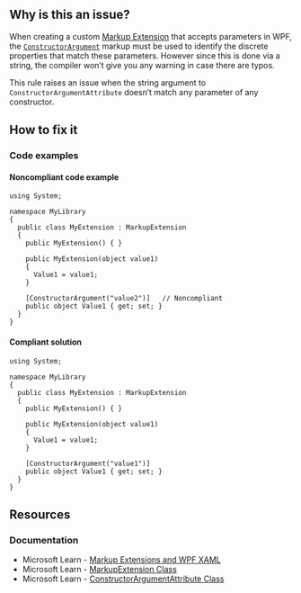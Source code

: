 ## Why is this an issue?

When creating a custom [Markup Extension](https://learn.microsoft.com/en-us/dotnet/desktop/wpf/advanced/markup-extensions-and-wpf-xaml)
that accepts parameters in WPF, the [`ConstructorArgument`](https://learn.microsoft.com/en-us/dotnet/api/system.windows.markup.constructorargumentattribute) markup
must be used to identify the discrete properties that match these parameters. However since this is done via a string, the compiler won’t give you any
warning in case there are typos.

This rule raises an issue when the string argument to `ConstructorArgumentAttribute` doesn’t match any parameter of any constructor.

## How to fix it

### Code examples

#### Noncompliant code example

    using System;
    
    namespace MyLibrary
    {
      public class MyExtension : MarkupExtension
      {
        public MyExtension() { }
    
        public MyExtension(object value1)
        {
          Value1 = value1;
        }
    
        [ConstructorArgument("value2")]   // Noncompliant
        public object Value1 { get; set; }
      }
    }

#### Compliant solution

    using System;
    
    namespace MyLibrary
    {
      public class MyExtension : MarkupExtension
      {
        public MyExtension() { }
    
        public MyExtension(object value1)
        {
          Value1 = value1;
        }
    
        [ConstructorArgument("value1")]
        public object Value1 { get; set; }
      }
    }

## Resources

### Documentation

-   Microsoft Learn - [Markup Extensions and
  WPF XAML](https://learn.microsoft.com/en-us/dotnet/desktop/wpf/advanced/markup-extensions-and-wpf-xaml)
-   Microsoft Learn - [MarkupExtension Class](https://learn.microsoft.com/en-us/dotnet/api/system.windows.markup.markupextension)
-   Microsoft Learn - [ConstructorArgumentAttribute Class](https://learn.microsoft.com/en-us/dotnet/api/system.windows.markup.constructorargumentattribute)